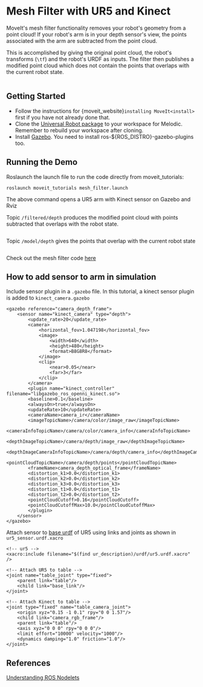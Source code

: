 # Mesh Filter with UR5 and Kinect

MoveIt's mesh filter functionality removes your robot's geometry from a point cloud! If your robot's arm is in your depth sensor's view, the points associated with the arm are subtracted from the point cloud.

This is accomplished by giving the original point cloud, the robot's transforms (`\tf`) and the robot's URDF as inputs.
The filter then publishes a modified point cloud which does not contain the points that overlaps with the current robot state.

```{image} MeshFilter.gif
```

## Getting Started

- Follow the instructions for {moveit_website}`installing MoveIt<install>`
  first if you have not already done that.
- Clone the [Universal Robot package](https://github.com/ros-industrial/universal_robot) to your workspace for Melodic. Remember to rebuild your workspace after cloning.
- Install [Gazebo](http://gazebosim.org/tutorials?tut=install_ubuntu&cat=install). You need to install ros-\$\{ROS_DISTRO}-gazebo-plugins too.

## Running the Demo

Roslaunch the launch file to run the code directly from moveit_tutorials:

```
roslaunch moveit_tutorials mesh_filter.launch
```

The above command opens a UR5 arm with Kinect sensor on Gazebo and Rviz

Topic `/filtered/depth` produces the modified point cloud with points subtracted that overlaps with the robot state.

```{image} Filtered_Depth.png
```

Topic `/model/depth` gives the points that overlap with the current robot state

```{image} Model_Depth.png
```

Check out the mesh filter code [here](https://github.com/ros-planning/moveit/blob/master/moveit_ros/perception/mesh_filter/src/depth_self_filter_nodelet.cpp)

## How to add sensor to arm in simulation

Include sensor plugin in a `.gazebo` file. In this tutorial, a kinect sensor plugin is added to `kinect_camera.gazebo`

```
<gazebo reference="camera_depth_frame">
    <sensor name="kinect_camera" type="depth">
        <update_rate>20</update_rate>
        <camera>
            <horizontal_fov>1.047198</horizontal_fov>
            <image>
                <width>640</width>
                <height>480</height>
                <format>B8G8R8</format>
            </image>
            <clip>
                <near>0.05</near>
                <far>3</far>
            </clip>
        </camera>
        <plugin name="kinect_controller" filename="libgazebo_ros_openni_kinect.so">
        <baseline>0.1</baseline>
        <alwaysOn>true</alwaysOn>
        <updateRate>10</updateRate>
        <cameraName>camera_ir</cameraName>
        <imageTopicName>/camera/color/image_raw</imageTopicName>
        <cameraInfoTopicName>/camera/color/camera_info</cameraInfoTopicName>
        <depthImageTopicName>/camera/depth/image_raw</depthImageTopicName>
        <depthImageCameraInfoTopicName>/camera/depth/camera_info</depthImageCameraInfoTopicName>
        <pointCloudTopicName>/camera/depth/points</pointCloudTopicName>
        <frameName>camera_depth_optical_frame</frameName>
        <distortion_k1>0.0</distortion_k1>
        <distortion_k2>0.0</distortion_k2>
        <distortion_k3>0.0</distortion_k3>
        <distortion_t1>0.0</distortion_t1>
        <distortion_t2>0.0</distortion_t2>
        <pointCloudCutoff>0.16</pointCloudCutoff>
        <pointCloudCutoffMax>10.0</pointCloudCutoffMax>
        </plugin>
    </sensor>
</gazebo>
```

Attach sensor to [base urdf](https://github.com/ros-industrial/universal_robot/blob/melodic-devel/ur_description/urdf/ur5.xacro) of UR5 using links and joints as shown in `ur5_sensor.urdf.xacro`

```
<!-- ur5 -->
<xacro:include filename="$(find ur_description)/urdf/ur5.urdf.xacro" />

<!-- Attach UR5 to table -->
<joint name="table_joint" type="fixed">
    <parent link="table"/>
    <child link="base_link"/>
</joint>

<!-- Attach Kinect to table -->
<joint type="fixed" name="table_camera_joint">
    <origin xyz="0.15 -1 0.1" rpy="0 0 1.57"/>
    <child link="camera_rgb_frame"/>
    <parent link="table"/>
    <axis xyz="0 0 0" rpy="0 0 0"/>
    <limit effort="10000" velocity="1000"/>
    <dynamics damping="1.0" friction="1.0"/>
</joint>
```

## References

[Understanding ROS Nodelets](https://medium.com/@waleedmansoor/understanding-ros-nodelets-c43a11c8169e)
